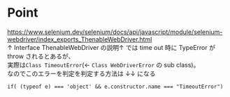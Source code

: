 # Point

https://www.selenium.dev/selenium/docs/api/javascript/module/selenium-webdriver/index_exports_ThenableWebDriver.html  
↑ Interface ThenableWebDriver の説明↑ では time out 時に TypeError が throw されるとあるが、  
実際は`Class TimeoutError`(<- `Class WebDriverError` の sub class)。  
なのでこのエラーを判定を判定する方法は ↓↓ になる  

```
if( (typeof e) === 'object' && e.constructor.name === "TimeoutError")
```
